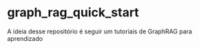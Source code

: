# graph_rag_quick_start
A ideia desse repositório é seguir um tutoriais de GraphRAG para aprendizado
